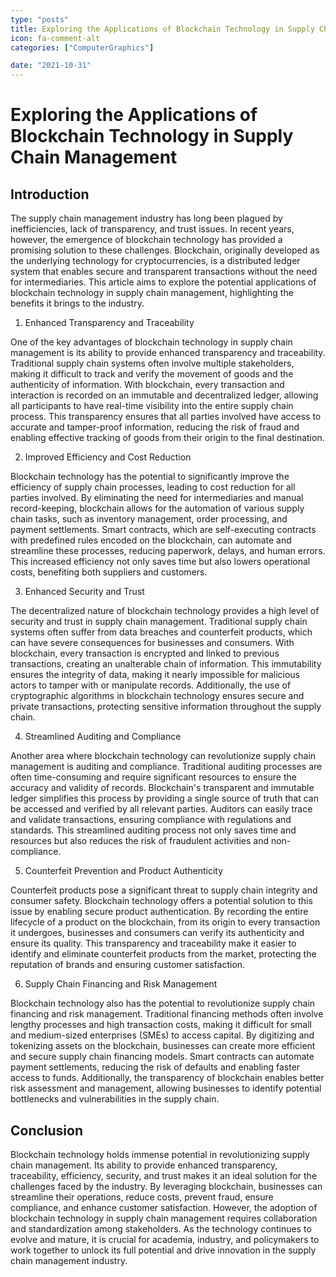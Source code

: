 ```yaml
---
type: "posts"
title: Exploring the Applications of Blockchain Technology in Supply Chain Management
icon: fa-comment-alt
categories: ["ComputerGraphics"]

date: "2021-10-31"
---
```




# Exploring the Applications of Blockchain Technology in Supply Chain Management

## Introduction

The supply chain management industry has long been plagued by inefficiencies, lack of transparency, and trust issues. In recent years, however, the emergence of blockchain technology has provided a promising solution to these challenges. Blockchain, originally developed as the underlying technology for cryptocurrencies, is a distributed ledger system that enables secure and transparent transactions without the need for intermediaries. This article aims to explore the potential applications of blockchain technology in supply chain management, highlighting the benefits it brings to the industry.

1. Enhanced Transparency and Traceability

One of the key advantages of blockchain technology in supply chain management is its ability to provide enhanced transparency and traceability. Traditional supply chain systems often involve multiple stakeholders, making it difficult to track and verify the movement of goods and the authenticity of information. With blockchain, every transaction and interaction is recorded on an immutable and decentralized ledger, allowing all participants to have real-time visibility into the entire supply chain process. This transparency ensures that all parties involved have access to accurate and tamper-proof information, reducing the risk of fraud and enabling effective tracking of goods from their origin to the final destination.

2. Improved Efficiency and Cost Reduction

Blockchain technology has the potential to significantly improve the efficiency of supply chain processes, leading to cost reduction for all parties involved. By eliminating the need for intermediaries and manual record-keeping, blockchain allows for the automation of various supply chain tasks, such as inventory management, order processing, and payment settlements. Smart contracts, which are self-executing contracts with predefined rules encoded on the blockchain, can automate and streamline these processes, reducing paperwork, delays, and human errors. This increased efficiency not only saves time but also lowers operational costs, benefiting both suppliers and customers.

3. Enhanced Security and Trust

The decentralized nature of blockchain technology provides a high level of security and trust in supply chain management. Traditional supply chain systems often suffer from data breaches and counterfeit products, which can have severe consequences for businesses and consumers. With blockchain, every transaction is encrypted and linked to previous transactions, creating an unalterable chain of information. This immutability ensures the integrity of data, making it nearly impossible for malicious actors to tamper with or manipulate records. Additionally, the use of cryptographic algorithms in blockchain technology ensures secure and private transactions, protecting sensitive information throughout the supply chain.

4. Streamlined Auditing and Compliance

Another area where blockchain technology can revolutionize supply chain management is auditing and compliance. Traditional auditing processes are often time-consuming and require significant resources to ensure the accuracy and validity of records. Blockchain's transparent and immutable ledger simplifies this process by providing a single source of truth that can be accessed and verified by all relevant parties. Auditors can easily trace and validate transactions, ensuring compliance with regulations and standards. This streamlined auditing process not only saves time and resources but also reduces the risk of fraudulent activities and non-compliance.

5. Counterfeit Prevention and Product Authenticity

Counterfeit products pose a significant threat to supply chain integrity and consumer safety. Blockchain technology offers a potential solution to this issue by enabling secure product authentication. By recording the entire lifecycle of a product on the blockchain, from its origin to every transaction it undergoes, businesses and consumers can verify its authenticity and ensure its quality. This transparency and traceability make it easier to identify and eliminate counterfeit products from the market, protecting the reputation of brands and ensuring customer satisfaction.

6. Supply Chain Financing and Risk Management

Blockchain technology also has the potential to revolutionize supply chain financing and risk management. Traditional financing methods often involve lengthy processes and high transaction costs, making it difficult for small and medium-sized enterprises (SMEs) to access capital. By digitizing and tokenizing assets on the blockchain, businesses can create more efficient and secure supply chain financing models. Smart contracts can automate payment settlements, reducing the risk of defaults and enabling faster access to funds. Additionally, the transparency of blockchain enables better risk assessment and management, allowing businesses to identify potential bottlenecks and vulnerabilities in the supply chain.

## Conclusion

Blockchain technology holds immense potential in revolutionizing supply chain management. Its ability to provide enhanced transparency, traceability, efficiency, security, and trust makes it an ideal solution for the challenges faced by the industry. By leveraging blockchain, businesses can streamline their operations, reduce costs, prevent fraud, ensure compliance, and enhance customer satisfaction. However, the adoption of blockchain technology in supply chain management requires collaboration and standardization among stakeholders. As the technology continues to evolve and mature, it is crucial for academia, industry, and policymakers to work together to unlock its full potential and drive innovation in the supply chain management industry.
